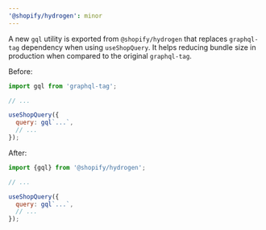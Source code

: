 ```yaml
---
'@shopify/hydrogen': minor
---
```


A new `gql` utility is exported from `@shopify/hydrogen` that replaces `graphql-tag` dependency when using `useShopQuery`. It helps reducing bundle size in production when compared to the original `graphql-tag`.

Before:

```js
import gql from 'graphql-tag';

// ...

useShopQuery({
  query: gql`...`,
  // ...
});
```

After:

```js
import {gql} from '@shopify/hydrogen';

// ...

useShopQuery({
  query: gql`...`,
  // ...
});
```
